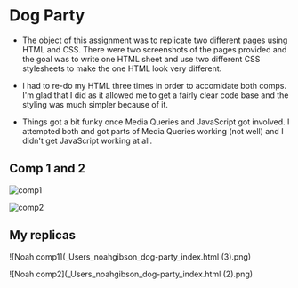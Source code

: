 # Dog Party

- The object of this assignment was to replicate two different pages using HTML and CSS. There were two screenshots of the pages provided and the goal was to write one HTML sheet and use two different CSS stylesheets to make the one HTML look very different. 

- I had to re-do my HTML three times in order to accomidate both comps. I'm glad that I did as it allowed me to get a fairly clear code base and the styling was much simpler because of it. 

- Things got a bit funky once Media Queries and JavaScript got involved. I attempted both and got parts of Media Queries working (not well) and I didn't get JavaScript working at all. 

## Comp 1 and 2
![comp1](http://frontend.turing.io/assets/images/projects/zen-garden/zen-garden-01.jpg)

![comp2](http://frontend.turing.io/assets/images/projects/zen-garden/zen-garden-02.jpg)

## My replicas 
![Noah comp1](_Users_noahgibson_dog-party_index.html (3).png)

![Noah comp2](_Users_noahgibson_dog-party_index.html (2).png)